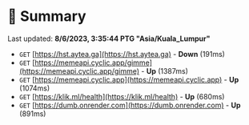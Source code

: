 # 📖 Summary
Last updated: **8/6/2023, 3:35:44 PTG "Asia/Kuala_Lumpur"**

- `GET` [https://hst.aytea.ga](https://hst.aytea.ga) - **Down** (191ms)
- `GET` [https://memeapi.cyclic.app/gimme](https://memeapi.cyclic.app/gimme) - **Up** (1387ms)
- `GET` [https://memeapi.cyclic.app](https://memeapi.cyclic.app) - **Up** (1074ms)
- `GET` [https://klik.ml/health](https://klik.ml/health) - **Up** (680ms)
- `GET` [https://dumb.onrender.com](https://dumb.onrender.com) - **Up** (891ms)

